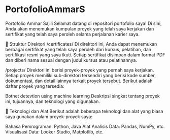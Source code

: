# PortofolioAmmarS
Portofolio Ammar Sajili
Selamat datang di repositori portofolio saya! Di sini, Anda akan menemukan kumpulan proyek yang telah saya kerjakan dan sertifikat yang telah saya peroleh selama perjalanan karier saya.

📂 Struktur Direktori
/certificates/
Di direktori ini, Anda dapat menemukan berbagai sertifikat yang telah saya peroleh dari kursus, pelatihan, dan sertifikasi resmi yang saya ikuti. Setiap sertifikat disimpan dalam format PDF dan diberi nama sesuai dengan judul kursus atau pelatihannya.

/projects/
Direktori ini berisi proyek-proyek yang pernah saya kerjakan. Setiap proyek memiliki sub-direktori tersendiri yang berisi kode sumber, dokumentasi, dan detail lainnya terkait proyek tersebut. Berikut adalah daftar proyek yang tersedia:

Botnet detevtion using machine learning
Deskripsi singkat tentang proyek ini, tujuannya, dan teknologi yang digunakan.


🔧 Teknologi dan Alat
Berikut adalah beberapa teknologi dan alat yang biasa saya gunakan dalam proyek-proyek saya:

Bahasa Pemrograman: Python, Java
Alat Analisis Data: Pandas, NumPy, etc.
Visualisasi Data: Looker Studio, Matplotlib, etc.
